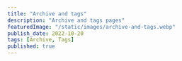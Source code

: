 ```yaml
---
title: "Archive and tags"
description: "Archive and tags pages"
featuredImage: "/static/images/archive-and-tags.webp"
publish_date: 2022-10-20
tags: [Archive, Tags]
published: true
---
```

